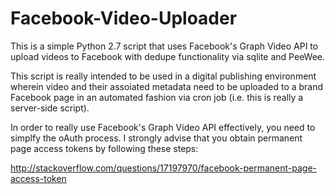 # Facebook-Video-Uploader
This is a simple Python 2.7 script that uses Facebook's Graph Video API to upload videos to Facebook with dedupe functionality via sqlite and PeeWee. 

This script is really intended to be used in a digital publishing environment wherein video and their assoiated metadata need to be uploaded to a brand Facebook page in an automated fashion via cron job (i.e. this is really a server-side script). 

In order to really use Facebook's Graph Video API effectively, you need to simplfy the oAuth process. I strongly advise that you obtain permanent page access tokens by following these steps: 

http://stackoverflow.com/questions/17197970/facebook-permanent-page-access-token



